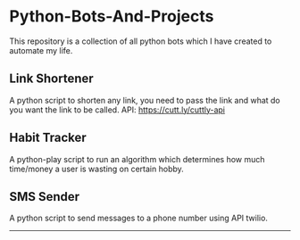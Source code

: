 # Python-Bots-And-Projects

This repository is a collection of all python bots which I have created to automate my life. 

## Link Shortener
A python script to shorten any link, you need to pass the link and what do you want the link to be called. API: https://cutt.ly/cuttly-api

## Habit Tracker
A python-play script to run an algorithm which determines how much time/money a user is wasting on certain hobby.

## SMS Sender
A python script to send messages to a phone number using API twilio.

---
